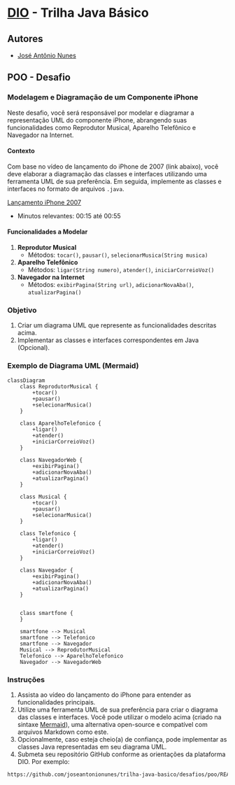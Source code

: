# [DIO](www.dio.me) - Trilha Java Básico

## Autores
- [José Antônio Nunes](https://github.com/joseantonionunes)

## POO - Desafio

### Modelagem e Diagramação de um Componente iPhone

Neste desafio, você será responsável por modelar e diagramar a representação UML do componente iPhone, abrangendo suas funcionalidades como Reprodutor Musical, Aparelho Telefônico e Navegador na Internet.

#### Contexto
Com base no vídeo de lançamento do iPhone de 2007 (link abaixo), você deve elaborar a diagramação das classes e interfaces utilizando uma ferramenta UML de sua preferência. Em seguida, implemente as classes e interfaces no formato de arquivos `.java`.

[Lançamento iPhone 2007](https://www.youtube.com/watch?v=9ou608QQRq8)
- Minutos relevantes: 00:15 até 00:55

#### Funcionalidades a Modelar
1. **Reprodutor Musical**
   - Métodos: `tocar()`, `pausar()`, `selecionarMusica(String musica)`
2. **Aparelho Telefônico**
   - Métodos: `ligar(String numero)`, `atender()`, `iniciarCorreioVoz()`
3. **Navegador na Internet**
   - Métodos: `exibirPagina(String url)`, `adicionarNovaAba()`, `atualizarPagina()`

### Objetivo
1. Criar um diagrama UML que represente as funcionalidades descritas acima.
2. Implementar as classes e interfaces correspondentes em Java (Opcional).

### Exemplo de Diagrama UML (Mermaid)
```mermaid
classDiagram
    class ReprodutorMusical {
        +tocar()
        +pausar()
        +selecionarMusica()
    }

    class AparelhoTelefonico {
        +ligar()
        +atender()
        +iniciarCorreioVoz()
    }

    class NavegadorWeb {
        +exibirPagina()
        +adicionarNovaAba()  
        +atualizarPagina()
    }

    class Musical {
        +tocar()
        +pausar()
        +selecionarMusica()
    }

    class Telefonico {
        +ligar()
        +atender()
        +iniciarCorreioVoz()
    }

    class Navegador {
        +exibirPagina()
        +adicionarNovaAba()  
        +atualizarPagina()
    }


    class smartfone {
    }

    smartfone --> Musical
    smartfone --> Telefonico
    smartfone --> Navegador
    Musical --> ReprodutorMusical
    Telefonico --> AparelhoTelefonico
    Navegador --> NavegadorWeb
```

### Instruções
1. Assista ao vídeo do lançamento do iPhone para entender as funcionalidades principais.
2. Utilize uma ferramenta UML de sua preferência para criar o diagrama das classes e interfaces. Você pode utilizar o modelo acima (criado na sintaxe [Mermaid](https://mermaid.js.org/)), uma alternativa open-source e compatível com arquivos Markdown como este.
3. Opcionalmente, caso esteja cheio(a) de confiança, pode implementar as classes Java representadas em seu diagrama UML.
4. Submeta seu repositório GitHub conforme as orientações da plataforma DIO. Por exemplo:

```bash
https://github.com/joseantonionunes/trilha-java-basico/desafios/poo/README.md
```` 
